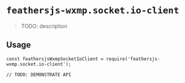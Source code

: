 # `feathersjs-wxmp.socket.io-client`

> TODO: description

## Usage

```
const feathersjsWxmpSocketIoClient = require('feathersjs-wxmp.socket.io-client');

// TODO: DEMONSTRATE API
```
